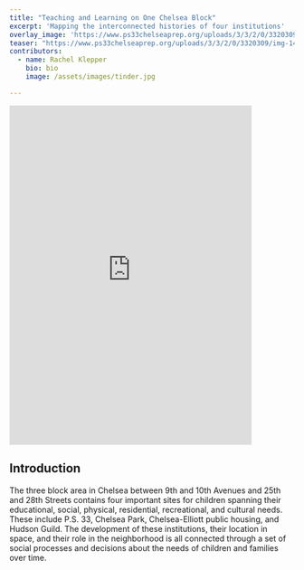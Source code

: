 ```yaml
---
title: "Teaching and Learning on One Chelsea Block"
excerpt: 'Mapping the interconnected histories of four institutions'
overlay_image: 'https://www.ps33chelseaprep.org/uploads/3/3/2/0/3320309/img-1478-copy-2.jpg'
teaser: "https://www.ps33chelseaprep.org/uploads/3/3/2/0/3320309/img-1478-copy-2.jpg"
contributors:
  - name: Rachel Klepper
    bio: bio
    image: /assets/images/tinder.jpg

---
```


<iframe src="https://uploads.knightlab.com/storymapjs/6ffc3e2c69426e4330cde64b0630531a/test/index.html" frameborder="0" width="85%" height="600"></iframe>


## Introduction

The three block area in Chelsea between 9th and 10th Avenues and 25th and 28th Streets contains four important sites for children spanning their educational, social, physical, residential, recreational, and cultural needs. These include P.S. 33, Chelsea Park, Chelsea-Elliott public housing, and Hudson Guild. The development of these institutions, their location in space, and their role in the neighborhood is all connected through a set of social processes and decisions about the needs of children and families over time.




